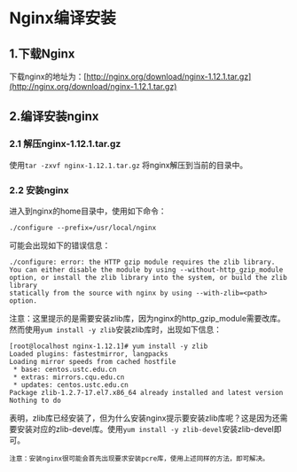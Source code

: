 # Nginx编译安装

## 1.下载Nginx
下载nginx的地址为：[http://nginx.org/download/nginx-1.12.1.tar.gz](http://nginx.org/download/nginx-1.12.1.tar.gz)

## 2.编译安装nginx
### 2.1 解压nginx-1.12.1.tar.gz
使用`tar -zxvf nginx-1.12.1.tar.gz` 将nginx解压到当前的目录中。
### 2.2 安装nginx
进入到nginx的home目录中，使用如下命令：

```
./configure --prefix=/usr/local/nginx

```
可能会出现如下的错误信息：

```
./configure: error: the HTTP gzip module requires the zlib library.
You can either disable the module by using --without-http_gzip_module
option, or install the zlib library into the system, or build the zlib library
statically from the source with nginx by using --with-zlib=<path> option.

```
注意：这里提示的是需要安装zlib库，因为nginx的http_gzip_module需要改库。
然而使用`yum install -y zlib`安装zlib库时，出现如下信息：
```
[root@localhost nginx-1.12.1]# yum install -y zlib
Loaded plugins: fastestmirror, langpacks
Loading mirror speeds from cached hostfile
 * base: centos.ustc.edu.cn
 * extras: mirrors.cqu.edu.cn
 * updates: centos.ustc.edu.cn
Package zlib-1.2.7-17.el7.x86_64 already installed and latest version
Nothing to do
```
表明，zlib库已经安装了，但为什么安装nginx提示要安装zlib库呢？这是因为还需要安装对应的zlib-devel库。使用`yum install -y zlib-devel`安装zlib-devel即可。

    注意：安装nginx很可能会首先出现要求安装pcre库，使用上述同样的方法，即可解决。
    
